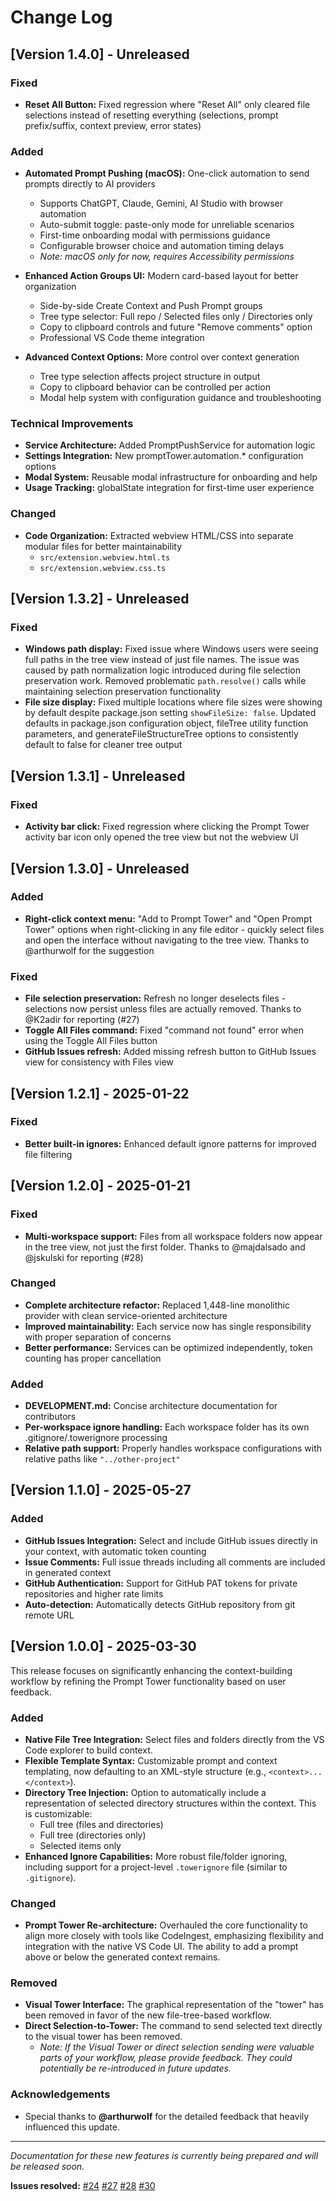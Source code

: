 # Change Log

## [Version 1.4.0] - Unreleased

### Fixed

- **Reset All Button:** Fixed regression where "Reset All" only cleared file selections instead of resetting everything (selections, prompt prefix/suffix, context preview, error states)

### Added

- **Automated Prompt Pushing (macOS):** One-click automation to send prompts directly to AI providers
  - Supports ChatGPT, Claude, Gemini, AI Studio with browser automation
  - Auto-submit toggle: paste-only mode for unreliable scenarios  
  - First-time onboarding modal with permissions guidance
  - Configurable browser choice and automation timing delays
  - _Note: macOS only for now, requires Accessibility permissions_

- **Enhanced Action Groups UI:** Modern card-based layout for better organization
  - Side-by-side Create Context and Push Prompt groups
  - Tree type selector: Full repo / Selected files only / Directories only
  - Copy to clipboard controls and future "Remove comments" option
  - Professional VS Code theme integration

- **Advanced Context Options:** More control over context generation
  - Tree type selection affects project structure in output
  - Copy to clipboard behavior can be controlled per action
  - Modal help system with configuration guidance and troubleshooting

### Technical Improvements

- **Service Architecture:** Added PromptPushService for automation logic
- **Settings Integration:** New promptTower.automation.* configuration options  
- **Modal System:** Reusable modal infrastructure for onboarding and help
- **Usage Tracking:** globalState integration for first-time user experience

### Changed

- **Code Organization:** Extracted webview HTML/CSS into separate modular files for better maintainability
  - `src/extension.webview.html.ts`
  - `src/extension.webview.css.ts`

## [Version 1.3.2] - Unreleased

### Fixed

- **Windows path display:** Fixed issue where Windows users were seeing full paths in the tree view instead of just file names. The issue was caused by path normalization logic introduced during file selection preservation work. Removed problematic `path.resolve()` calls while maintaining selection preservation functionality
- **File size display:** Fixed multiple locations where file sizes were showing by default despite package.json setting `showFileSize: false`. Updated defaults in package.json configuration object, fileTree utility function parameters, and generateFileStructureTree options to consistently default to false for cleaner tree output

## [Version 1.3.1] - Unreleased

### Fixed

- **Activity bar click:** Fixed regression where clicking the Prompt Tower activity bar icon only opened the tree view but not the webview UI

## [Version 1.3.0] - Unreleased

### Added

- **Right-click context menu:** "Add to Prompt Tower" and "Open Prompt Tower" options when right-clicking in any file editor - quickly select files and open the interface without navigating to the tree view. Thanks to @arthurwolf for the suggestion

### Fixed

- **File selection preservation:** Refresh no longer deselects files - selections now persist unless files are actually removed. Thanks to @K2adir for reporting (#27)
- **Toggle All Files command:** Fixed "command not found" error when using the Toggle All Files button
- **GitHub Issues refresh:** Added missing refresh button to GitHub Issues view for consistency with Files view

## [Version 1.2.1] - 2025-01-22

### Fixed

- **Better built-in ignores:** Enhanced default ignore patterns for improved file filtering

## [Version 1.2.0] - 2025-01-21

### Fixed

- **Multi-workspace support:** Files from all workspace folders now appear in the tree view, not just the first folder. Thanks to @majdalsado and @jskulski for reporting (#28)

### Changed

- **Complete architecture refactor:** Replaced 1,448-line monolithic provider with clean service-oriented architecture
- **Improved maintainability:** Each service now has single responsibility with proper separation of concerns
- **Better performance:** Services can be optimized independently, token counting has proper cancellation

### Added

- **DEVELOPMENT.md:** Concise architecture documentation for contributors
- **Per-workspace ignore handling:** Each workspace folder has its own .gitignore/.towerignore processing
- **Relative path support:** Properly handles workspace configurations with relative paths like `"../other-project"`

## [Version 1.1.0] - 2025-05-27

### Added

- **GitHub Issues Integration:** Select and include GitHub issues directly in your context, with automatic token counting
- **Issue Comments:** Full issue threads including all comments are included in generated context
- **GitHub Authentication:** Support for GitHub PAT tokens for private repositories and higher rate limits
- **Auto-detection:** Automatically detects GitHub repository from git remote URL

## [Version 1.0.0] - 2025-03-30

This release focuses on significantly enhancing the context-building workflow by refining the Prompt Tower functionality based on user feedback.

### Added

- **Native File Tree Integration:** Select files and folders directly from the VS Code explorer to build context.
- **Flexible Template Syntax:** Customizable prompt and context templating, now defaulting to an XML-style structure (e.g., `<context>...</context>`).
- **Directory Tree Injection:** Option to automatically include a representation of selected directory structures within the context. This is customizable:
  - Full tree (files and directories)
  - Full tree (directories only)
  - Selected items only
- **Enhanced Ignore Capabilities:** More robust file/folder ignoring, including support for a project-level `.towerignore` file (similar to `.gitignore`).

### Changed

- **Prompt Tower Re-architecture:** Overhauled the core functionality to align more closely with tools like CodeIngest, emphasizing flexibility and integration with the native VS Code UI. The ability to add a prompt above or below the generated context remains.

### Removed

- **Visual Tower Interface:** The graphical representation of the "tower" has been removed in favor of the new file-tree-based workflow.
- **Direct Selection-to-Tower:** The command to send selected text directly to the visual tower has been removed.
  - _Note: If the Visual Tower or direct selection sending were valuable parts of your workflow, please provide feedback. They could potentially be re-introduced in future updates._

### Acknowledgements

- Special thanks to **@arthurwolf** for the detailed feedback that heavily influenced this update.

---

_Documentation for these new features is currently being prepared and will be released soon._

**Issues resolved:** [#24](https://github.com/backnotprop/prompt-tower/issues/24) [#27](https://github.com/backnotprop/prompt-tower/issues/27) [#28](https://github.com/backnotprop/prompt-tower/issues/28) [#30](https://github.com/backnotprop/prompt-tower/issues/30)
